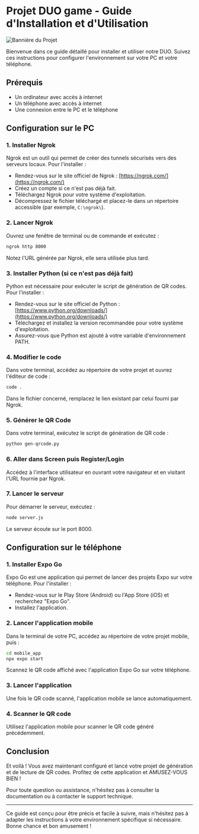 # Projet DUO game - Guide d'Installation et d'Utilisation

![Bannière du Projet](https://psy-voyance.com/wp-content/uploads/2014/06/splash.jpg)

Bienvenue dans ce guide détaillé pour installer et utiliser notre DUO. Suivez ces instructions pour configurer l'environnement sur votre PC et votre téléphone.

## Prérequis

- Un ordinateur avec accès à internet
- Un téléphone avec accès à internet
- Une connexion entre le PC et le téléphone

## Configuration sur le PC

### 1. Installer Ngrok

Ngrok est un outil qui permet de créer des tunnels sécurisés vers des serveurs locaux. Pour l'installer :

- Rendez-vous sur le site officiel de Ngrok : [https://ngrok.com/](https://ngrok.com/)
- Créez un compte si ce n'est pas déjà fait.
- Téléchargez Ngrok pour votre système d'exploitation.
- Décompressez le fichier téléchargé et placez-le dans un répertoire accessible (par exemple, `C:\ngrok\`).

### 2. Lancer Ngrok

Ouvrez une fenêtre de terminal ou de commande et exécutez :

```bash
ngrok http 8000
```

Notez l'URL générée par Ngrok, elle sera utilisée plus tard.

### 3. Installer Python (si ce n'est pas déjà fait)

Python est nécessaire pour exécuter le script de génération de QR codes. Pour l'installer :

- Rendez-vous sur le site officiel de Python : [https://www.python.org/downloads/](https://www.python.org/downloads/)
- Téléchargez et installez la version recommandée pour votre système d'exploitation.
- Assurez-vous que Python est ajouté à votre variable d'environnement PATH.

### 4. Modifier le code

Dans votre terminal, accédez au répertoire de votre projet et ouvrez l'éditeur de code :

```bash
code .
```

Dans le fichier concerné, remplacez le lien existant par celui fourni par Ngrok.

### 5. Générer le QR Code

Dans votre terminal, exécutez le script de génération de QR code :

```bash
python gen-qrcode.py
```

### 6. Aller dans Screen puis Register/Login

Accédez à l'interface utilisateur en ouvrant votre navigateur et en visitant l'URL fournie par Ngrok.

### 7. Lancer le serveur

Pour démarrer le serveur, exécutez :

```bash
node server.js
```

Le serveur écoute sur le port 8000.

## Configuration sur le téléphone

### 1. Installer Expo Go

Expo Go est une application qui permet de lancer des projets Expo sur votre téléphone. Pour l'installer :

- Rendez-vous sur le Play Store (Android) ou l'App Store (iOS) et recherchez "Expo Go".
- Installez l'application.

### 2. Lancer l'application mobile

Dans le terminal de votre PC, accédez au répertoire de votre projet mobile, puis :

```bash
cd mobile_app
npx expo start
```

Scannez le QR code affiché avec l'application Expo Go sur votre téléphone.

### 3. Lancer l'application

Une fois le QR code scanné, l'application mobile se lance automatiquement.

### 4. Scanner le QR code

Utilisez l'application mobile pour scanner le QR code généré précédemment.

## Conclusion

Et voilà ! Vous avez maintenant configuré et lancé votre projet de génération et de lecture de QR codes. Profitez de cette application et AMUSEZ-VOUS BIEN !

Pour toute question ou assistance, n'hésitez pas à consulter la documentation ou à contacter le support technique.

---

Ce guide est conçu pour être précis et facile à suivre, mais n'hésitez pas à adapter les instructions à votre environnement spécifique si nécessaire. Bonne chance et bon amusement !